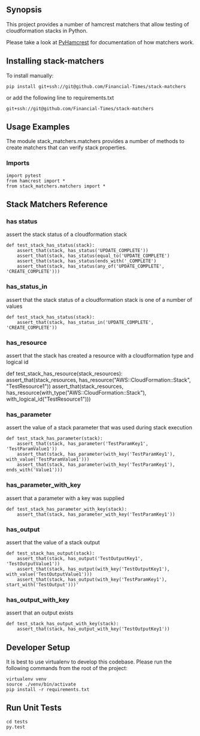 ## Synopsis

This project provides a number of hamcrest matchers that allow testing of cloudformation stacks in Python. 

Please take a look at [PyHamcrest](https://github.com/hamcrest/PyHamcrest) for documentation of how matchers work.

## Installing stack-matchers

To install manually:
```
pip install git+ssh://git@github.com/Financial-Times/stack-matchers
```
or add the following line to requirements.txt
```
git+ssh://git@github.com/Financial-Times/stack-matchers
```

## Usage Examples

The module stack_matchers.matchers provides a number of methods to create matchers that can verify stack properties. 

### Imports
```
import pytest
from hamcrest import *
from stack_matchers.matchers import *
```

## Stack Matchers Reference

### has status

assert the stack status of a cloudformation stack

```
def test_stack_has_status(stack):
    assert_that(stack, has_status('UPDATE_COMPLETE'))
    assert_that(stack, has_status(equal_to('UPDATE_COMPLETE')
    assert_that(stack, has_status(ends_with('_COMPLETE')
    assert_that(stack, has_status(any_of('UPDATE_COMPLETE', 'CREATE_COMPLETE')))
```

### has_status_in

assert that the stack status of a cloudformation stack is one of a number of values

```
def test_stack_has_status(stack):
    assert_that(stack, has_status_in('UPDATE_COMPLETE', 'CREATE_COMPLETE'))
```

### has_resource

assert that the stack has created a resource with a cloudformation type and logical id

def test_stack_has_resource(stack_resources):
    assert_that(stack_resources, has_resource("AWS::CloudFormation::Stack", "TestResource1"))
    assert_that(stack_resources, has_resource(with_type("AWS::CloudFormation::Stack"), with_logical_id("TestResource1")))

### has_parameter

assert the value of a stack parameter that was used during stack execution 

```
def test_stack_has_parameter(stack):
    assert_that(stack, has_parameter('TestParamKey1', 'TestParamValue1'))
    assert_that(stack, has_parameter(with_key('TestParamKey1'), with_value('TestParamValue1')))
    assert_that(stack, has_parameter(with_key('TestParamKey1'), ends_with('Value1')))
```

### has_parameter_with_key

assert that a parameter with a key was supplied

```
def test_stack_has_parameter_with_key(stack):
    assert_that(stack, has_parameter_with_key('TestParamKey1'))
```

### has_output

assert that the value of a stack output

```
def test_stack_has_output(stack):
    assert_that(stack, has_output('TestOutputKey1', 'TestOutputValue1'))
    assert_that(stack, has_output(with_key('TestOutputKey1'), with_value('TestOutputValue1')))
    assert_that(stack, has_output(with_key('TestParamKey1'), start_with('TestOutput')))'
```

### has_output_with_key

assert that an output exists

```
def test_stack_has_output_with_key(stack):
    assert_that(stack, has_output_with_key('TestOutputKey1'))
```

## Developer Setup

It is best to use virtualenv to develop this codebase. Please run the following commands from the root of the project:

```
virtualenv venv
source ./venv/bin/activate
pip install -r requirements.txt
```

## Run Unit Tests

```
cd tests
py.test
```
